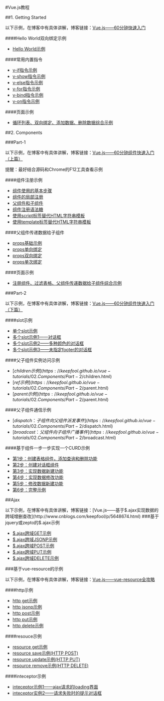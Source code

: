 #Vue.js教程

##1. Getting Started

以下示例，在博客中有具体讲解，博客链接：[Vue.js——60分钟快速入门](http://www.cnblogs.com/keepfool/p/5619070.html)

####Hello World双向绑定示例

- [Hello World示例](https://keepfool.github.io/vue-tutorials/01.GettingStarted/index.html)

####常用内置指令
- [v-if指令示例](https://keepfool.github.io/vue-tutorials/01.GettingStarted/v-if.html)
- [v-show指令示例](https://keepfool.github.io/vue-tutorials/01.GettingStarted/v-show.html)
- [v-else指令示例](https://keepfool.github.io/vue-tutorials/01.GettingStarted/v-else.html)
- [v-for指令示例](https://keepfool.github.io/vue-tutorials/01.GettingStarted/v-for.html)
- [v-bind指令示例](https://keepfool.github.io/vue-tutorials/01.GettingStarted/v-bind.html)
- [v-on指令示例](https://keepfool.github.io/vue-tutorials/01.GettingStarted/v-if.html)

####页面示例
- [循环列表、双向绑定、添加数据、删除数据综合示例](https://keepfool.github.io/vue-tutorials/01.GettingStarted/simple-demo.html)

##2. Components

###Part-1

以下示例，在博客中有具体讲解，博客链接：[Vue.js——60分钟组件快速入门（上篇）](http://www.cnblogs.com/keepfool/p/5625583.html)

提醒：最好结合源码和Chrome的F12工具查看示例

####组件注册示例

- [组件使用的基本步骤](https://keepfool.github.io/vue-tutorials/02.Components/Part-1/registration-steps.html)
- [组件的局部注册](https://keepfool.github.io/vue-tutorials/02.Components/Part-1/local-registration.html)
- [父组件和子组件](https://keepfool.github.io/vue-tutorials/02.Components/Part-1/local-registration-with-child-component.html)
- [组件注册语法糖](https://keepfool.github.io/vue-tutorials/02.Components/Part-1/registration-sugar.html)
- [使用script标签替代HTML字符串模板](https://keepfool.github.io/vue-tutorials/02.Components/Part-1/use-script-tag.html)
- [使用template标签替代HTML字符串模板](https://keepfool.github.io/vue-tutorials/02.Components/Part-1/use-template-tag.html)


####父组件传递数据给子组件
- [props基础示例](https://keepfool.github.io/vue-tutorials/02.Components/Part-1/basic-props.html)
- [props单向绑定](https://keepfool.github.io/vue-tutorials/02.Components/Part-1/single-bind-props.html)
- [props双向绑定](https://keepfool.github.io/vue-tutorials/02.Components/Part-1/double-bind-props.html)
- [props单次绑定](https://keepfool.github.io/vue-tutorials/02.Components/Part-1/once-bind-props.html)

####页面示例
- [注册组件、过滤表格、父组件传递数据给子组件综合示例](https://keepfool.github.io/vue-tutorials/02.Components/Part-1/simple-demo.html)

###Part-2

以下示例，在博客中有具体讲解，博客链接：[Vue.js——60分钟组件快速入门（下篇）](http://www.cnblogs.com/keepfool/p/5637834.html)

####slot示例

- [单个slot示例](https://keepfool.github.io/vue-tutorials/02.Components/Part-2/single-slot.html)
- [多个slot示例1——对话框](https://keepfool.github.io/vue-tutorials/02.Components/Part-2/dialog-slot.html)
- [多个slot示例2——多种颜色的对话框](https://keepfool.github.io/vue-tutorials/02.Components/Part-2/dialog-slot-with-class.html)
- [多个slot示例3——未指定footer的对话框](https://keepfool.github.io/vue-tutorials/02.Components/Part-2/dialog-slot-with-class-no-footer.html)

####父子组件实例访问示例

- [$children示例](https://keepfool.github.io/vue-tutorials/02.Components/Part-2/$children.html)
- [$ref示例](https://keepfool.github.io/vue-tutorials/02.Components/Part-2/$parent.html)
- [$parent示例](https://keepfool.github.io/vue-tutorials/02.Components/Part-2/$parent.html)

####父子组件通信示例

- [$dispatch：子组件向父组件派发事件](https://keepfool.github.io/vue-tutorials/02.Components/Part-2/$dispatch.html)
- [$broadcast：父组件向子组件广播事件](https://keepfool.github.io/vue-tutorials/02.Components/Part-2/$broadcast.html)

####基于组件一步一步实现一个CURD示例

- [第1步：创建表格组件，添加查询和删除功能](https://keepfool.github.io/vue-tutorials/02.Components/Part-2/demo/step01.html)
- [第2步：创建对话框组件](https://keepfool.github.io/02.Components/Part-2/demo/step02.html)
- [第3步：实现数据新建功能](https://keepfool.github.io/vue-tutorials/02.Components/Part-2/demo/step03.html)
- [第4步：实现数据修改功能](https://keepfool.github.io/vue-tutorials/02.Components/Part-2/demo/step04.html)
- [第5步：修改数据新建功能](https://keepfool.github.io/vue-tutorials/02.Components/Part-2/demo/step05.html)
- [第6步：完整示例](https://keepfool.github.io/vue-tutorials/02.Components/Part-2/demo/step06.html)

##Ajax

以下示例，在博客中有具体讲解，博客链接：[Vue.js——基于$.ajax实现数据的跨域增删查改](http://www.cnblogs.com/keepfool/p/5648674.html)
###基于jquery或zepto的$.ajax示例

- [$.ajax跨域GET示例](http://211.149.193.19:8090/vue-tutorials/03.Ajax/jquery-zepto/ajax-cors-get.html)
- [$.ajax跨域JSONP示例](http://211.149.193.19:8090/vue-tutorials/03.Ajax/jquery-zepto/ajax-jsonp.html)
- [$.ajax跨域POST示例](http://211.149.193.19:8090/vue-tutorials/03.Ajax/jquery-zepto/ajax-cors-post.html)
- [$.ajax跨域PUT示例](http://211.149.193.19:8090/vue-tutorials/03.Ajax/jquery-zepto/ajax-cors-put.html)
- [$.ajax跨域DELETE示例](http://211.149.193.19:8090/vue-tutorials/03.Ajax/jquery-zepto/ajax-cors-delete.html)

###基于vue-resource的示例

以下示例，在博客中有具体讲解，博客链接：[Vue.js——vue-resource全攻略](http://www.cnblogs.com/keepfool/p/5657065.html)

####http示例
- [http get示例](http://211.149.193.19:8090/vue-tutorials/03.Ajax/vue-resource/http-get.html)
- [http jsonp示例](http://211.149.193.19:8090/vue-tutorials/03.Ajax/vue-resource/http-jsonp.html)
- [http post示例](http://211.149.193.19:8090/vue-tutorials/03.Ajax/vue-resource/http-post.html)
- [http put示例](http://211.149.193.19:8090/vue-tutorials/03.Ajax/vue-resource/http-put.html)
- [http delete示例](http://211.149.193.19:8090/vue-tutorials/03.Ajax/vue-resource/http-delete.html)

####resouce示例
- [resource get示例](http://211.149.193.19:8090/vue-tutorials/03.Ajax/vue-resource/resource-get.html)
- [resource save示例(HTTP POST)](http://211.149.193.19:8090/vue-tutorials/03.Ajax/vue-resource/resource-post.html)
- [resource update示例(HTTP PUT)](http://211.149.193.19:8090/vue-tutorials/03.Ajax/vue-resource/resource-put.html)
- [resource remove示例(HTTP DELETE)](http://211.149.193.19:8090/vue-tutorials/03.Ajax/vue-resource/resource-delete.html)

####inteceptor示例
- [inteceptor示例1——ajax请求的loading界面](http://211.149.193.19:8090/vue-tutorials/03.Ajax/vue-resource/inteceptor-demo1.html)
- [inteceptor实例2——请求失败时的提示对话框](http://211.149.193.19:8090/vue-tutorials/03.Ajax/vue-resource/inteceptor-demo2.html)


